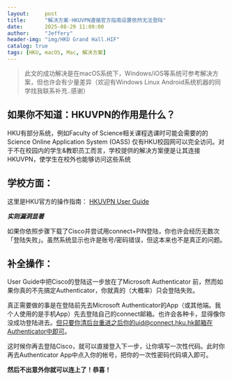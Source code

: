 ```yaml
---
layout:     post
title:      "解决方案·HKUVPN遵循官方指南设置依然无法登陆"
date:       2025-08-29 11:09:00
author:     "Jeffery"
header-img: "img/HKU Grand Hall.HIF"
catalog: true
tags: [HKU, macOS, Mac, 解决方案]
---
```


> 此文的成功解决是在macOS系统下，Windows/iOS等系统可参考解决方案，但也许会有少量差异（欢迎有Windows Linux Android系统机器的同学找我联系补充..感谢）

## 如果你不知道：HKUVPN的作用是什么？

HKU有部分系统，例如Faculty of Science相关课程选课时可能会需要的的Science Online Application System (OASS) 仅有HKU校园网可以完全访问。对于不在校园内的学生&教职员工而言，学校提供的解决方案便是让其连接HKUVPN，使学生在校外也能够访问这些系统

## 学校方面：

这里是HKU官方的操作指南： [HKUVPN User Guide](https://its.hku.hk/kb/user-guide-on-making-hkuvpn-connection-with-mfa/)

***实则漏洞显著***

如果你依照步骤下载了Cisco并尝试用connect+PIN登陆，你也许会经历无数次「登陆失败」。虽然系统显示也许是账号/密码错误，但这本来也不是真正的问题。

## 补全操作：

User Guide中把Cisco的登陆这一步放在了Microsoft Authenticator 前，然而如果你真的不先搞定Authenticator，你就真的（大概率）只会登陆失败。

真正需要做的事是在登陆前先去Microsoft Authenticator的App（或其他端。我个人使用的是手机App）先去登陆自己的connect邮箱。也许会各种卡，显得像你没成功登陆进去。但只要你清后台重进之后你的uid@connect.hku.hk邮箱在Authenticator中即可。

这时候你再去登陆Cisco，就可以直接登入下一步，让你填写一次性代码。此时你再去Authenticator App中点入你的帐号，把你的一次性密码代码填入即可。

**然后不出意外你就可以连上了！恭喜！** 

